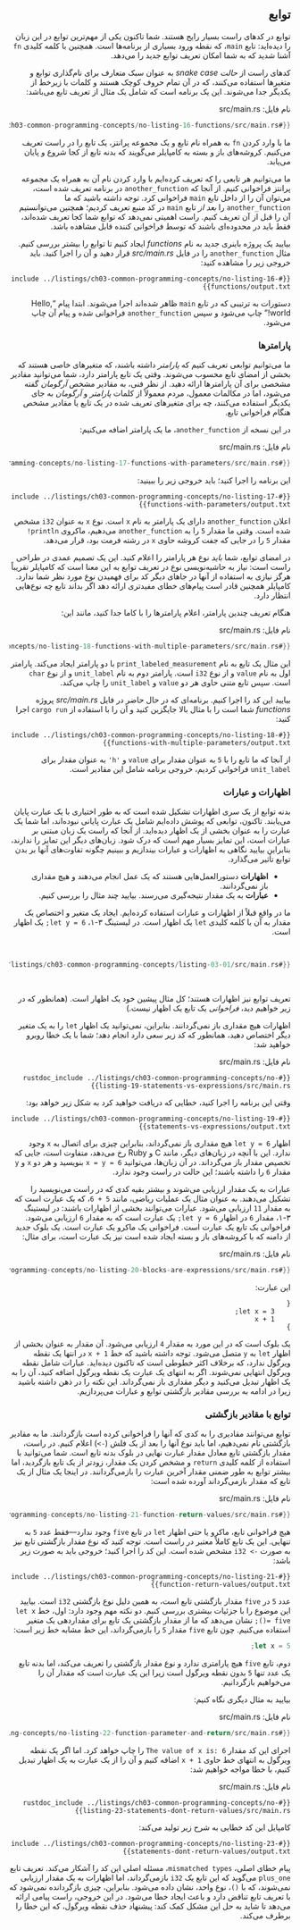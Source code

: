 <div dir="rtl">

## توابع

توابع در کدهای راست بسیار رایج هستند. شما تاکنون یکی از مهم‌ترین توابع در این زبان را دیده‌اید: تابع `main`، که نقطه ورود بسیاری از برنامه‌ها است. همچنین با کلمه کلیدی `fn` آشنا شدید که به شما امکان تعریف توابع جدید را می‌دهد.

کدهای راست از _حالت snake case_ به عنوان سبک متعارف برای نام‌گذاری توابع و متغیرها استفاده می‌کنند، که در آن تمام حروف کوچک هستند و کلمات با زیرخط از یکدیگر جدا می‌شوند. این یک برنامه است که شامل یک مثال از تعریف تابع می‌باشد:

<span class="filename">نام فایل: src/main.rs</span>

```rust
{{#rustdoc_include ../listings/ch03-common-programming-concepts/no-listing-16-functions/src/main.rs}}
```

ما با وارد کردن `fn` به همراه نام تابع و یک مجموعه پرانتز، یک تابع را در راست تعریف می‌کنیم. کروشه‌های باز و بسته به کامپایلر می‌گویند که بدنه تابع از کجا شروع و پایان می‌یابد.

ما می‌توانیم هر تابعی را که تعریف کرده‌ایم با وارد کردن نام آن به همراه یک مجموعه پرانتز فراخوانی کنیم. از آنجا که `another_function` در برنامه تعریف شده است، می‌توان آن را از داخل تابع `main` فراخوانی کرد. توجه داشته باشید که ما `another_function` را _بعد از_ تابع `main` در کد منبع تعریف کردیم؛ همچنین می‌توانستیم آن را قبل از آن تعریف کنیم. راست اهمیتی نمی‌دهد که توابع شما کجا تعریف شده‌اند، فقط باید در محدوده‌ای باشند که توسط فراخوانی کننده قابل مشاهده باشد.

بیایید یک پروژه باینری جدید به نام _functions_ ایجاد کنیم تا توابع را بیشتر بررسی کنیم. مثال `another_function` را در فایل _src/main.rs_ قرار دهید و آن را اجرا کنید. باید خروجی زیر را مشاهده کنید:

```console
{{#include ../listings/ch03-common-programming-concepts/no-listing-16-functions/output.txt}}
```

دستورات به ترتیبی که در تابع `main` ظاهر شده‌اند اجرا می‌شوند. ابتدا پیام “Hello, world!” چاپ می‌شود و سپس `another_function` فراخوانی شده و پیام آن چاپ می‌شود.

### پارامترها

ما می‌توانیم توابعی تعریف کنیم که _پارامتر_ داشته باشند، که متغیرهای خاصی هستند که بخشی از امضای تابع محسوب می‌شوند. وقتی یک تابع پارامتر دارد، شما می‌توانید مقادیر مشخصی برای آن پارامترها ارائه دهید. از نظر فنی، به مقادیر مشخص _آرگومان_ گفته می‌شود، اما در مکالمات معمول، مردم معمولاً از کلمات _پارامتر_ و _آرگومان_ به جای یکدیگر استفاده می‌کنند، چه برای متغیرهای تعریف شده در یک تابع یا مقادیر مشخص هنگام فراخوانی تابع.

در این نسخه از `another_function`، ما یک پارامتر اضافه می‌کنیم:

<span class="filename">نام فایل: src/main.rs</span>

```rust
{{#rustdoc_include ../listings/ch03-common-programming-concepts/no-listing-17-functions-with-parameters/src/main.rs}}
```

این برنامه را اجرا کنید؛ باید خروجی زیر را ببینید:

```console
{{#include ../listings/ch03-common-programming-concepts/no-listing-17-functions-with-parameters/output.txt}}
```

اعلان `another_function` دارای یک پارامتر به نام `x` است. نوع `x` به عنوان `i32` مشخص شده است. وقتی ما مقدار `5` را به `another_function` می‌دهیم، ماکروی `println!` مقدار `5` را در جایی که جفت کروشه حاوی `x` در رشته فرمت بود، قرار می‌دهد.

در امضای توابع، شما _باید_ نوع هر پارامتر را اعلام کنید. این یک تصمیم عمدی در طراحی راست است: نیاز به حاشیه‌نویسی نوع در تعریف توابع به این معنا است که کامپایلر تقریباً هرگز نیازی به استفاده از آنها در جاهای دیگر کد برای فهمیدن نوع مورد نظر شما ندارد. کامپایلر همچنین قادر است پیام‌های خطای مفیدتری ارائه دهد اگر بداند تابع چه نوع‌هایی انتظار دارد.

هنگام تعریف چندین پارامتر، اعلام پارامترها را با کاما جدا کنید، مانند این:

<span class="filename">نام فایل: src/main.rs</span>

```rust
{{#rustdoc_include ../listings/ch03-common-programming-concepts/no-listing-18-functions-with-multiple-parameters/src/main.rs}}
```

این مثال یک تابع به نام `print_labeled_measurement` با دو پارامتر ایجاد می‌کند. پارامتر اول به نام `value` و از نوع `i32` است. پارامتر دوم به نام `unit_label` و از نوع `char` است. سپس تابع متنی حاوی هر دو `value` و `unit_label` را چاپ می‌کند.

بیایید این کد را اجرا کنیم. برنامه‌ای که در حال حاضر در فایل _src/main.rs_ پروژه _functions_ شما است را با مثال بالا جایگزین کنید و آن را با استفاده از `cargo run` اجرا کنید:

```console
{{#include ../listings/ch03-common-programming-concepts/no-listing-18-functions-with-multiple-parameters/output.txt}}
```

از آنجا که ما تابع را با `5` به عنوان مقدار برای `value` و `'h'` به عنوان مقدار برای `unit_label` فراخوانی کردیم، خروجی برنامه شامل این مقادیر است.

### اظهارات و عبارات

بدنه توابع از یک سری اظهارات تشکیل شده است که به طور اختیاری با یک عبارت پایان می‌یابند. تاکنون، توابعی که پوشش داده‌ایم شامل یک عبارت پایانی نبوده‌اند، اما شما یک عبارت را به عنوان بخشی از یک اظهار دیده‌اید. از آنجا که راست یک زبان مبتنی بر عبارات است، این تمایز بسیار مهم است که درک شود. زبان‌های دیگر این تمایز را ندارند، بنابراین بیایید نگاهی به اظهارات و عبارات بیندازیم و ببینیم چگونه تفاوت‌های آنها بر بدن توابع تأثیر می‌گذارد.

- **اظهارات** دستورالعمل‌هایی هستند که یک عمل انجام می‌دهند و هیچ مقداری باز نمی‌گردانند.
- **عبارات** به یک مقدار نتیجه‌گیری می‌رسند. بیایید چند مثال را بررسی کنیم.

ما در واقع قبلاً از اظهارات و عبارات استفاده کرده‌ایم. ایجاد یک متغیر و اختصاص یک مقدار به آن با کلمه کلیدی `let` یک اظهار است. در لیستینگ ۳-۱، `let y = 6;` یک اظهار است.

<Listing number="3-1" file-name="src/main.rs" caption="تعریف تابع `main` که شامل یک اظهار است">

```rust
{{#rustdoc_include ../listings/ch03-common-programming-concepts/listing-03-01/src/main.rs}}
```

</Listing>

تعریف توابع نیز اظهارات هستند؛ کل مثال پیشین خود یک اظهار است. (همانطور که در زیر خواهیم دید، _فراخوانی_ یک تابع یک اظهار نیست.)

اظهارات هیچ مقداری باز نمی‌گردانند. بنابراین، نمی‌توانید یک اظهار `let` را به یک متغیر دیگر اختصاص دهید، همانطور که کد زیر سعی دارد انجام دهد؛ شما با یک خطا روبرو خواهید شد:

<span class="filename">نام فایل: src/main.rs</span>

```rust,ignore,does_not_compile
{{#rustdoc_include ../listings/ch03-common-programming-concepts/no-listing-19-statements-vs-expressions/src/main.rs}}
```

وقتی این برنامه را اجرا کنید، خطایی که دریافت خواهید کرد به شکل زیر خواهد بود:

```console
{{#include ../listings/ch03-common-programming-concepts/no-listing-19-statements-vs-expressions/output.txt}}
```

اظهار `let y = 6` هیچ مقداری باز نمی‌گرداند، بنابراین چیزی برای اتصال به `x` وجود ندارد. این با آنچه در زبان‌های دیگر، مانند C و Ruby رخ می‌دهد، متفاوت است، جایی که تخصیص مقدار باز می‌گرداند. در آن زبان‌ها، می‌توانید `x = y = 6` بنویسید و هر دو `x` و `y` مقدار `6` را داشته باشند؛ این حالت در راست وجود ندارد.

عبارات به یک مقدار ارزیابی می‌شوند و بیشتر بقیه کدی که در راست می‌نویسید را تشکیل می‌دهند. به عنوان مثال یک عملیات ریاضی، مانند `5 + 6`، که یک عبارت است که به مقدار `11` ارزیابی می‌شود. عبارات می‌توانند بخشی از اظهارات باشند: در لیستینگ ۳-۱، مقدار `6` در اظهار `let y = 6;` یک عبارت است که به مقدار `6` ارزیابی می‌شود. فراخوانی یک تابع یک عبارت است. فراخوانی یک ماکرو یک عبارت است. یک بلوک جدید از دامنه که با کروشه‌های باز و بسته ایجاد شده است نیز یک عبارت است، برای مثال:

<span class="filename">نام فایل: src/main.rs</span>

```rust
{{#rustdoc_include ../listings/ch03-common-programming-concepts/no-listing-20-blocks-are-expressions/src/main.rs}}
```

این عبارت:

```rust,ignore
{
    let x = 3;
    x + 1
}
```

یک بلوک است که در این مورد به مقدار `4` ارزیابی می‌شود. آن مقدار به عنوان بخشی از اظهار `let` به `y` متصل می‌شود. توجه داشته باشید که خط `x + 1` در انتها یک نقطه ویرگول ندارد، که برخلاف اکثر خطوطی است که تاکنون دیده‌اید. عبارات شامل نقطه ویرگول انتهایی نمی‌شوند. اگر به انتهای یک عبارت یک نقطه ویرگول اضافه کنید، آن را به یک اظهار تبدیل می‌کنید و دیگر مقداری باز نمی‌گرداند. این نکته را در ذهن داشته باشید زیرا در ادامه به بررسی مقادیر بازگشتی توابع و عبارات می‌پردازیم.

### توابع با مقادیر بازگشتی

توابع می‌توانند مقادیری را به کدی که آنها را فراخوانی کرده است بازگردانند. ما به مقادیر بازگشتی نام نمی‌دهیم، اما باید نوع آنها را بعد از یک فلش (`->`) اعلام کنیم. در راست، مقدار بازگشتی تابع معادل مقدار عبارت نهایی در بلوک بدنه تابع است. شما می‌توانید با استفاده از کلمه کلیدی `return` و مشخص کردن یک مقدار، زودتر از یک تابع بازگردید، اما بیشتر توابع به طور ضمنی مقدار آخرین عبارت را بازمی‌گردانند. در اینجا یک مثال از یک تابع که مقدار بازمی‌گرداند آورده شده است:

<span class="filename">نام فایل: src/main.rs</span>

```rust
{{#rustdoc_include ../listings/ch03-common-programming-concepts/no-listing-21-function-return-values/src/main.rs}}
```

هیچ فراخوانی تابع، ماکرو یا حتی اظهار `let` در تابع `five` وجود ندارد—فقط عدد `5` به تنهایی. این یک تابع کاملاً معتبر در راست است. توجه کنید که نوع مقدار بازگشتی تابع نیز به صورت `-> i32` مشخص شده است. این کد را اجرا کنید؛ خروجی باید به صورت زیر باشد:

```console
{{#include ../listings/ch03-common-programming-concepts/no-listing-21-function-return-values/output.txt}}
```

عدد `5` در `five` مقدار بازگشتی تابع است، به همین دلیل نوع بازگشتی `i32` است. بیایید این موضوع را با جزئیات بیشتری بررسی کنیم. دو نکته مهم وجود دارد: اول، خط `let x = five();` نشان می‌دهد که ما از مقدار بازگشتی یک تابع برای مقداردهی یک متغیر استفاده می‌کنیم. چون تابع `five` مقدار `5` را بازمی‌گرداند، این خط مشابه خط زیر است:

```rust
let x = 5;
```

دوم، تابع `five` هیچ پارامتری ندارد و نوع مقدار بازگشتی را تعریف می‌کند، اما بدنه تابع یک عدد تنها `5` بدون نقطه ویرگول است زیرا این یک عبارت است که مقدار آن را می‌خواهیم بازگردانیم.

بیایید به مثال دیگری نگاه کنیم:

<span class="filename">نام فایل: src/main.rs</span>

```rust
{{#rustdoc_include ../listings/ch03-common-programming-concepts/no-listing-22-function-parameter-and-return/src/main.rs}}
```

اجرای این کد مقدار `The value of x is: 6` را چاپ خواهد کرد. اما اگر یک نقطه ویرگول به انتهای خط حاوی `x + 1` اضافه کنیم و آن را از یک عبارت به یک اظهار تبدیل کنیم، با خطا مواجه خواهیم شد:

<span class="filename">نام فایل: src/main.rs</span>

```rust,ignore,does_not_compile
{{#rustdoc_include ../listings/ch03-common-programming-concepts/no-listing-23-statements-dont-return-values/src/main.rs}}
```

کامپایل این کد خطایی به شرح زیر تولید می‌کند:

```console
{{#include ../listings/ch03-common-programming-concepts/no-listing-23-statements-dont-return-values/output.txt}}
```

پیام خطای اصلی، `mismatched types`، مسئله اصلی این کد را آشکار می‌کند. تعریف تابع `plus_one` می‌گوید که این تابع یک `i32` بازمی‌گرداند، اما اظهارات به یک مقدار ارزیابی نمی‌شوند، که با `()`، نوع واحد، نشان داده می‌شود. بنابراین، چیزی بازگردانده نمی‌شود که با تعریف تابع تناقض دارد و باعث ایجاد خطا می‌شود. در این خروجی، راست پیامی ارائه می‌دهد تا شاید به حل این مشکل کمک کند: پیشنهاد حذف نقطه ویرگول، که این خطا را برطرف می‌کند.

</div>